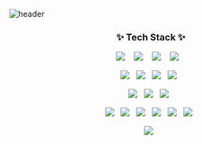 ![header](https://capsule-render.vercel.app/api?type=soft&color=auto&height=150&section=header&text=MinjunKim&fontSize=70&animation=twinkling)


<h3 align="center">✨ Tech Stack ✨ </h3>

<p align="center">
  <img src="https://img.shields.io/badge/typescript%20-%23007ACC.svg?&style=for-the-badge&logo=typescript&logoColor=white"/>&nbsp;&nbsp;&nbsp;
  <img src="https://img.shields.io/badge/node.js%20-%2343853D.svg?&style=for-the-badge&logo=node.js&logoColor=white"/>&nbsp;&nbsp;&nbsp;
  <img src="https://img.shields.io/badge/Javascript%20-%23F7DF1E.svg?&style=for-the-badge&logo=javascript&logoColor=white"/>&nbsp;&nbsp;&nbsp;
  <img src="https://img.shields.io/badge/php%20-%23777BB4.svg?&style=for-the-badge&logo=php&logoColor=white"/>&nbsp;&nbsp;&nbsp;
</p>

<p align="center">
  <img src ="https://img.shields.io/badge/graphql-%23E10098.svg?&style=flat-square&logo=graphql&logoColor=white"/>&nbsp;&nbsp;
  <img src ="https://img.shields.io/badge/nestjs-%23E0234E.svg?&style=flat-square&logo=nestjs&logoColor=white"/>&nbsp;&nbsp;
  <img src ="https://img.shields.io/badge/express-%23000000.svg?&style=flat-square&logo=express&logoColor=white"/>&nbsp;&nbsp;
  <img src ="https://img.shields.io/badge/hasura-%2374b9ff.svg?&style=flat-square&logo=hasura&logoColor=white"/>&nbsp;&nbsp;
</p>

<p align="center">
  <img src ="https://img.shields.io/badge/postgres-%23316192.svg?&style=flat-square&logo=postgresql&logoColor=white"/>&nbsp;&nbsp;
  <img src ="https://img.shields.io/badge/mysql-%234479A1.svg?&style=flat-square&logo=mysql&logoColor=white"/>&nbsp;&nbsp;
  <img src ="https://img.shields.io/badge/redis-%23DC382D.svg?&style=flat-square&logo=redis&logoColor=white"/>&nbsp;&nbsp;
</p>

<p align="center">
  <img src="https://img.shields.io/badge/AWS%20-%23FF9900.svg?&style=flat-square&logo=amazon-aws&logoColor=white"/>&nbsp;&nbsp;
  <img src="https://img.shields.io/badge/grafana%20-%23F46800.svg?&style=flat-square&logo=grafana&logoColor=white"/>&nbsp;&nbsp;
  <img src="https://img.shields.io/badge/prometheus%20-%23E6522C.svg?&style=flat-square&logo=prometheus&logoColor=white"/>&nbsp;&nbsp;
  <img src="https://img.shields.io/badge/docker%20-%230db7ed.svg?&style=flat-square&logo=docker&logoColor=white"/>&nbsp;&nbsp;
  <img src="https://img.shields.io/badge/kubernetes%20-%23326ce5.svg?&style=flat-square&logo=kubernetes&logoColor=white"/>&nbsp;&nbsp;
  <img src="https://img.shields.io/badge/loki%20-%23F46800.svg?&style=flat-square&logo=loki&logoColor=white"/>&nbsp;&nbsp;
</p>

<p align="center">
  <img src="https://img.shields.io/badge/linkedin%20-%230A66C2.svg?&style=flat-square&logo=linkedin&logoColor=white"/>&nbsp;&nbsp;
</p>
<!--
Here are some ideas to get you started:

- 🔭 I’m currently working on ...
- 🌱 I’m currently learning ...
- 👯 I’m looking to collaborate on ...
- 🤔 I’m looking for help with ...
- 💬 Ask me about ...
- 📫 How to reach me: ...
- 😄 Pronouns: ...
- ⚡ Fun fact: ...
-->
